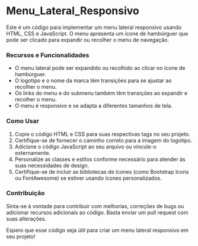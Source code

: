 # Menu_Lateral_Responsivo

Este é um código para implementar um menu lateral responsivo usando HTML, CSS e JavaScript. O menu apresenta um ícone de hambúrguer que pode ser clicado para expandir ou recolher o menu de navegação.

### Recursos e Funcionalidades

- O menu lateral pode ser expandido ou recolhido ao clicar no ícone de hambúrguer.
- O logotipo e o nome da marca têm transições para se ajustar ao recolher o menu.
- Os links do menu e do submenu também têm transições ao expandir e recolher o menu.
- O menu é responsivo e se adapta a diferentes tamanhos de tela.

### Como Usar

1. Copie o código HTML e CSS para suas respectivas tags no seu projeto.
2. Certifique-se de fornecer o caminho correto para a imagem do logotipo.
3. Adicione o código JavaScript ao seu arquivo ou vincule-o externamente.
4. Personalize as classes e estilos conforme necessário para atender às suas necessidades de design.
5. Certifique-se de incluir as bibliotecas de ícones (como Bootstrap Icons ou FontAwesome) se estiver usando ícones personalizados.

### Contribuição

Sinta-se à vontade para contribuir com melhorias, correções de bugs ou adicionar recursos adicionais ao código. Basta enviar um pull request com suas alterações.

Espero que esse código seja útil para criar um menu lateral responsivo em seu projeto!
